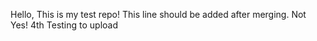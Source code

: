 Hello, This is my test repo!
This line should be added after merging. Not
Yes! 4th Testing to upload 
